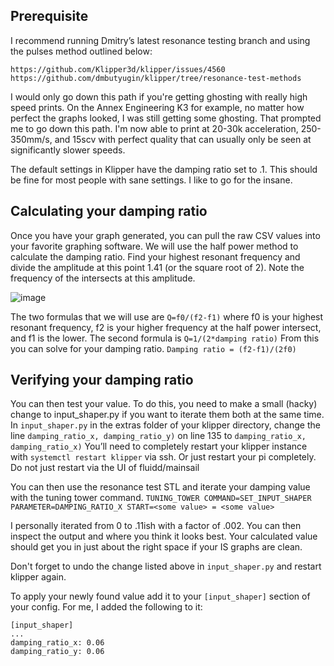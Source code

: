 ## Prerequisite
I recommend running Dmitry’s latest resonance testing branch and using the pulses method outlined below:

    https://github.com/Klipper3d/klipper/issues/4560
    https://github.com/dmbutyugin/klipper/tree/resonance-test-methods

I would only go down this path if you're getting ghosting with really high speed prints. On the Annex Engineering K3 for example, no matter how perfect the graphs looked, I was still getting some ghosting. That prompted me to go down this path. I'm now able to print at 20-30k acceleration, 250-350mm/s, and 15scv with perfect quality that can usually only be seen at significantly slower speeds. 

The default settings in Klipper have the damping ratio set to .1. This should be fine for most people with sane settings. I like to go for the insane. 

## Calculating your damping ratio
Once you have your graph generated, you can pull the raw CSV values into your favorite graphing software. We will use the half power method to calculate the damping ratio. 
Find your highest resonant frequency and divide the amplitude at this point 1.41 (or the square root of 2). Note the frequency of the intersects at this amplitude. 
 
![image](https://user-images.githubusercontent.com/224365/135765527-05980b08-fc81-407f-804c-f424624dd3ef.png)

The two formulas that we will use are `Q=f0/(f2-f1)` where f0 is your highest resonant frequency, f2 is your higher frequency at the half power intersect, and f1 is the lower. 
The second formula is `Q=1/(2*damping ratio)`
From this you can solve for your damping ratio.
```Damping ratio = (f2-f1)/(2f0)```

## Verifying your damping ratio
You can then test your value. To do this, you need to make a small (hacky) change to input_shaper.py if you want to iterate them both at the same time. 
In `input_shaper.py` in the extras folder of your klipper directory, change the line `damping_ratio_x, damping_ratio_y)` on line 135 to `damping_ratio_x, damping_ratio_x)`
You’ll need to completely restart your klipper instance with `systemctl restart klipper` via ssh. Or just restart your pi completely. Do not just restart via the UI of fluidd/mainsail

You can then use the resonance test STL and iterate your damping value with the tuning tower command. 
```TUNING_TOWER COMMAND=SET_INPUT_SHAPER PARAMETER=DAMPING_RATIO_X START=<some value> = <some value>```

I personally iterated from 0 to .11ish with a factor of .002. 
You can then inspect the output and where you think it looks best. Your calculated value should get you in just about the right space if your IS graphs are clean.  

Don't forget to undo the change listed above in `input_shaper.py` and restart klipper again.

To apply your newly found value add it to your `[input_shaper]` section of your config. 
For me, I added the following to it: 

    [input_shaper]
    ...
    damping_ratio_x: 0.06
    damping_ratio_y: 0.06
